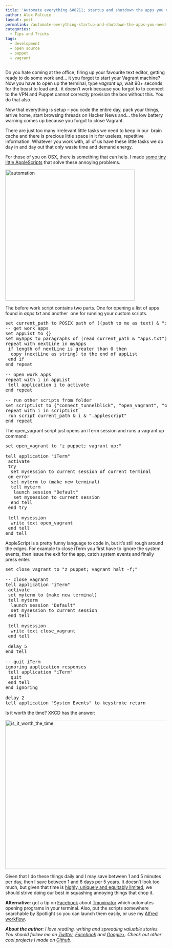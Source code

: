 ```yaml
---
title: 'Automate everything &#8211; startup and shutdown the apps you need in seconds'
author: Alex Palcuie
layout: post
permalink: /automate-everything-startup-and-shutdown-the-apps-you-need-in-seconds/
categories:
  - Tips and Tricks
tags:
  - development
  - open source
  - puppet
  - vagrant
---
```

Do you hate coming at the office, firing up your favourite text editor, getting ready to do some work and&#8230; it you forgot to start your Vagrant machine? Now you have to open up the terminal, type *vagrant up*, wait 90+ seconds for the beast to load and.. it doesn&#8217;t work because you forgot to to connect to the VPN and Puppet cannot correctly provision the box without this. You do that also.

Now that everything is setup &#8211; you code the entire day, pack your things, arrive home, start browsing threads on Hacker News and&#8230; the low battery warning comes up because you forgot to close Vagrant.

There are just too many irrelevant little tasks we need to keep in our  brain cache and there is precious little space in it for useless, repetitive information. Whatever you work with, all of us have these little tasks we do day in and day out that only waste time and demand energy.

For those of you on OSX, there is something that can help. I made <a href="https://github.com/uberVU/toolbox/tree/master/applescript" target="_blank">some tiny little AppleScripts</a> that solve these annoying problems.

<a href="https://xkcd.com/1319/" target="_blank"><img class="aligncenter size-full wp-image-164" alt="automation" src="{{ site.url }}/images/wordpress/2014/03/automation.png" width="404" height="408" /></a>

The before work script contains two parts. One for opening a list of apps found in *apps.txt* and another  one for running your custom scripts.

<pre class="brush: applescript; title: ; notranslate" title="">set current_path to POSIX path of ((path to me as text) & "::")
-- get work apps
set appList to {}
set myApps to paragraphs of (read current_path & "apps.txt")
repeat with nextLine in myApps
 if length of nextLine is greater than 0 then
  copy (nextLine as string) to the end of appList
 end if
end repeat

-- open work apps
repeat with i in appList
 tell application i to activate
end repeat

-- run other scripts from folder
set scriptList to {"connect_tunnelblick", "open_vagrant", "open_chrome_tabs"}
repeat with i in scriptList
 run script current_path & i & ".applescript"
end repeat</pre>

The open_vagrant script just opens an iTerm session and runs a vagrant up command:

<pre class="brush: applescript; title: ; notranslate" title="">set open_vagrant to "z puppet; vagrant up;"

tell application "iTerm"
 activate
 try
  set mysession to current session of current terminal
 on error
  set myterm to (make new terminal)
  tell myterm
   launch session "Default"
   set mysession to current session
  end tell
 end try

 tell mysession
  write text open_vagrant
 end tell
end tell</pre>

AppleScript is a pretty funny language to code in, but it&#8217;s still rough around the edges. For example to close iTerm you first have to ignore the system events, then issue the exit for the app, catch system events and finally press enter.

<pre class="brush: applescript; title: ; notranslate" title="">set close_vagrant to "z puppet; vagrant halt -f;"

-- close vagrant
tell application "iTerm"
 activate
 set myterm to (make new terminal)
 tell myterm
  launch session "Default"
  set mysession to current session
 end tell

 tell mysession
  write text close_vagrant
 end tell

 delay 5
end tell

-- quit iTerm
ignoring application responses
 tell application "iTerm"
  quit
 end tell
end ignoring

delay 2
tell application "System Events" to keystroke return</pre>

Is it worth the time? XKCD has the answer:

<a href="http://xkcd.com/1205/" target="_blank"><img class="aligncenter size-full wp-image-171" alt="is_it_worth_the_time" src="{{ site.url }}/images/wordpress/2014/03/is_it_worth_the_time.png" width="571" height="464" /></a>

Given that I do these things daily and I may save between 1 and 5 minutes per day, then I save between 1 and 6 days per 5 years. It doesn&#8217;t look too much, but given that time is <a href="http://www.quora.com/What-are-some-important-and-generalizable-life-lessons/answer/Yishan-Wong" target="_blank">highly, uniquely and equitably limited</a>, we should strive doing our best in squashing annoying things that chop it.


**Alternative**: got a tip on <a href="https://www.facebook.com/palcuiealex/posts/10201097721599776?stream_ref=10" target="_blank">Facebook</a> about <a href="https://github.com/tmuxinator/tmuxinator" target="_blank">Tmuxinator</a> which automates opening programs in your terminal. Also, put the scripts somewhere searchable by Spotlight so you can launch them easily, or use my [Alfred workflow][1].

***About the author**: I love reading, writing and spreading valuable stories. You should follow me on <a href="http://twitter.com/AlexPalcuie" target="_blank">Twitter</a>, <a href="http://facebook.com/palcuiealex" target="_blank">Facebook</a> and <a href="http://google.com/+alexpalcuie" target="_blank">Google+</a>. Check out other cool projects I made on <a href="http://github.com/palcu" target="_blank">Github</a>.*

<div class="addtoany_share_save_container addtoany_content_bottom">
  <div class="a2a_kit a2a_kit_size_32 addtoany_list a2a_target" id="wpa2a_10">
    <a class="a2a_button_facebook" href="http://www.addtoany.com/add_to/facebook?linkurl=http%3A%2F%2Fdev.ubervu.com%2Fautomate-everything-startup-and-shutdown-the-apps-you-need-in-seconds%2F&linkname=Automate%20everything%20%E2%80%93%20startup%20and%20shutdown%20the%20apps%20you%20need%20in%20seconds" title="Facebook" rel="nofollow" target="_blank"></a><a class="a2a_button_twitter" href="http://www.addtoany.com/add_to/twitter?linkurl=http%3A%2F%2Fdev.ubervu.com%2Fautomate-everything-startup-and-shutdown-the-apps-you-need-in-seconds%2F&linkname=Automate%20everything%20%E2%80%93%20startup%20and%20shutdown%20the%20apps%20you%20need%20in%20seconds" title="Twitter" rel="nofollow" target="_blank"></a><a class="a2a_button_google_plus" href="http://www.addtoany.com/add_to/google_plus?linkurl=http%3A%2F%2Fdev.ubervu.com%2Fautomate-everything-startup-and-shutdown-the-apps-you-need-in-seconds%2F&linkname=Automate%20everything%20%E2%80%93%20startup%20and%20shutdown%20the%20apps%20you%20need%20in%20seconds" title="Google+" rel="nofollow" target="_blank"></a><a class="a2a_dd addtoany_share_save" href="http://www.addtoany.com/share_save"></a>
  </div>
</div>

 [1]: https://github.com/uberVU/toolbox/blob/master/applescript/ubervu_applescripts.alfredworkflow